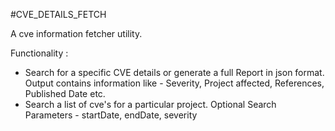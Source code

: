#CVE_DETAILS_FETCH

A cve information fetcher utility.

Functionality :
- Search for a specific CVE details or generate a full Report in json format. Output contains information like - Severity, Project affected, References, Published Date etc.
- Search a list of cve's for a particular project. Optional Search Parameters - startDate, endDate, severity
